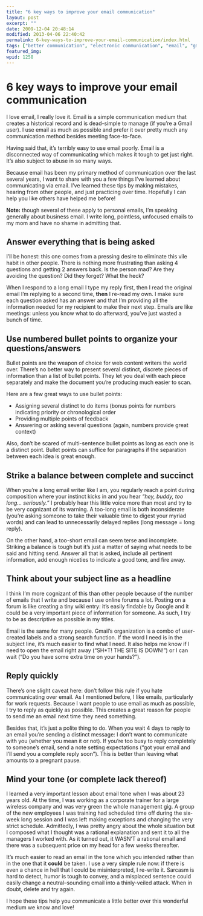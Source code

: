 ```yaml
---
title: "6 key ways to improve your email communication"
layout: post
excerpt: ""
date: 2009-12-04 20:48:14
modified: 2013-04-06 22:40:42
permalink: 6-key-ways-to-improve-your-email-communication/index.html
tags: ["better communication", "electronic communication", "email", "gmail", "how to email", "email"]
featured_img: 
wpid: 1258
---
```


# 6 key ways to improve your email communication

I love email, I really love it. Email is a simple communication medium that creates a historical record and is dead-simple to manage (if you’re a Gmail user). I use email as much as possible and prefer it over pretty much any communication method besides meeting face-to-face.

Having said that, it’s terribly easy to use email poorly. Email is a disconnected way of communicating which makes it tough to get just right. It’s also subject to abuse in so many ways.

Because email has been my primary method of communication over the last several years, I want to share with you a few things I’ve learned about communicating via email. I’ve learned these tips by making mistakes, hearing from other people, and just practicing over time. Hopefully I can help you like others have helped me before!

**Note:** though several of these apply to personal emails, I’m speaking generally about business email. I write long, pointless, unfocused emails to my mom and have no shame in admitting that.

Answer everything that is being asked
-------------------------------------

I’ll be honest: this one comes from a pressing desire to eliminate this vile habit in other people. There is nothing more frustrating than asking 4 questions and getting 2 answers back. Is the person mad? Are they avoiding the question? Did they forget? What the heck?

When I respond to a long email I type my reply first, then I read the original email I’m replying to a second time, **then** I re-read my own. I make sure each question asked has an answer and that I’m providing all the information needed for my recipient to make their next step. Emails are like meetings: unless you know what to do afterward, you’ve just wasted a bunch of time.

Use numbered bullet points to organize your questions/answers
-------------------------------------------------------------

Bullet points are the weapon of choice for web content writers the world over. There’s no better way to present several distinct, discrete pieces of information than a list of bullet points. They let you deal with each piece separately and make the document you’re producing much easier to scan.

Here are a few great ways to use bullet points:

- Assigning several distinct to do items (bonus points for numbers indicating priority or chronological order
- Providing multiple points of feedback
- Answering or asking several questions (again, numbers provide great context)

Also, don’t be scared of multi-sentence bullet points as long as each one is a distinct point. Bullet points can suffice for paragraphs if the separation between each idea is great enough.

Strike a balance between complete and succinct
----------------------------------------------

When you’re a long email writer like I am, you regularly reach a point during composition where your instinct kicks in and you hear *“hey, buddy, too long… seriously.”* I probably hear this little voice more than most and try to be very cognizant of its warning. A too-long email is both inconsiderate (you’re asking someone to take their valuable time to digest your myriad words) and can lead to unnecessarily delayed replies (long message = long reply).

On the other hand, a too-short email can seem terse and incomplete. Striking a balance is tough but it’s just a matter of saying what needs to be said and hitting send. Answer all that is asked, include all pertinent information, add enough niceties to indicate a good tone, and fire away.

Think about your subject line as a headline
-------------------------------------------

I think I’m more cognizant of this than other people because of the number of emails that I write and because I use online forums a lot. Posting on a forum is like creating a tiny wiki entry: it’s easily findable by Google and it could be a very important piece of information for someone. As such, I try to be as descriptive as possible in my titles.

Email is the same for many people. Gmail’s organization is a combo of user-created labels and a strong search function. If the word I need is in the subject line, it’s much easier to find what I need. It also helps me know if I need to open the email right away (“SH\*T! THE SITE IS DOWN!”) or I can wait (“Do you have some extra time on your hands?”).

Reply quickly
-------------

There’s one slight caveat here: don’t follow this rule if you hate communicating over email. As I mentioned before, I like emails, particularly for work requests. Because I want people to use email as much as possible, I try to reply as quickly as possible. This creates a great reason for people to send me an email next time they need something.

Besides that, it’s just a polite thing to do. When you wait 4 days to reply to an email you’re sending a distinct message: I don’t want to communicate with you (whether you mean it or not). If you’re too busy to reply completely to someone’s email, send a note setting expectations (“got your email and I’ll send you a complete reply soon”). This is better than leaving what amounts to a pregnant pause.

Mind your tone (or complete lack thereof)
-----------------------------------------

I learned a very important lesson about email tone when I was about 23 years old. At the time, I was working as a corporate trainer for a large wireless company and was very green the whole management gig. A group of the new employees I was training had scheduled time off during the six-week long session and I was left making exceptions and changing the very strict schedule. Admittedly, I was pretty angry about the whole situation but I composed what I thought was a rational explanation and sent it to all the managers I worked with. As it turned out, it WASN’T a rational email and there was a subsequent price on my head for a few weeks thereafter.

It’s much easier to read an email in the tone which you intended rather than in the one that it **could** be taken. I use a very simple rule now: if there is even a chance in hell that I could be misinterpreted, I re-write it. Sarcasm is hard to detect, humor is tough to convey, and a misplaced sentence could easily change a neutral–sounding email into a thinly-veiled attack. When in doubt, delete and try again.

I hope these tips help you communicate a little better over this wonderful medium we know and love!